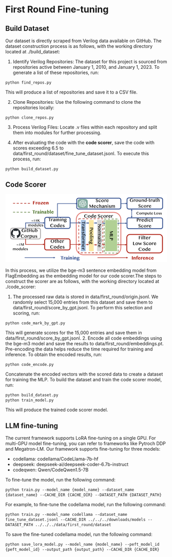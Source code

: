 # First Round Fine-tuning

## Build Dataset

Our dataset is directly scraped from Verilog data available on GitHub. The dataset construction process is as follows, with the working directory located at ./build_dataset:
1. Identify Verilog Repositories: The dataset for this project is sourced from repositories active between January 1, 2010, and January 1, 2023. To generate a list of these repositories, run:
```
python find_repos.py
```
This will produce a list of repositories and save it to a CSV file.

2. Clone Repositories: Use the following command to clone the repositories locally:
```
python clone_repos.py
```

3. Process Verilog Files: Locate .v files within each repository and split them into modules for further processing.

4.  After evaluating the code with the **code scorer**, save the code with scores exceeding 6.5 to data/first_round/dataset/fine_tune_dataset.jsonl. To execute this process, run:
```
python build_dataset.py
```

## Code Scorer

![code_scorer](/pics/2.png)


In this process, we utilize the bge-m3 sentence embedding model from FlagEmbedding as the embedding model for our code scorer.The steps to construct the scorer are as follows, with the working directory located at ./code_scorer:

1. The processed raw data is stored in data/first_round/origin.jsonl. We randomly select 15,000 entries from this dataset and save them to data/first_round/score_by_gpt.jsonl. To perform this selection and scoring, run:
```
python code_mark_by_gpt.py
```
This will generate scores for the 15,000 entries and save them in data/first_round/score_by_gpt.jsonl.
2. Encode all code embeddings using the bge-m3 model and save the results to data/first_round/embeddings.pt. Pre-encoding the data helps reduce the time required for training and inference. To obtain the encoded results, run:
```
python code_encode.py
```
Concatenate the encoded vectors with the scored data to create a dataset for training the MLP. To build the dataset and train the code scorer model, run:
```
python build_dataset.py
python train_model.py
```
This will produce the trained code scorer model.

## LLM fine-tuning

The current framework supports LoRA fine-tuning on a single GPU. For multi-GPU model fine-tuning, you can refer to frameworks like Pytroch DDP and Megatron-LM. Our framework supports fine-tuning for three models: 

- codellama: codellama/CodeLlama-7b-hf
- deepseek: deepseek-ai/deepseek-coder-6.7b-instruct
- codeqwen: Qwen/CodeQwen1.5-7B

To fine-tune the model, run the following command:
```
python train.py --model_name {model_name} --dataset_name {dataset_name} --CACHE_DIR {CACHE_DIR} --DATASET_PATH {DATASET_PATH}
```

For example, to fine-tune the codellama model, run the following command:
```
python train.py --model_name codellama --dataset_name fine_tune_dataset.jsonl --CACHE_DIR ../../../downloads/models --DATASET_PATH ../../../data/first_round/dataset
```

To save the fine-tuned codellama model, run the following command:
```
python save_lora_model.py --model_name {model_name} --peft_model_id {peft_model_id} --output_path {output_path} --CACHE_DIR {CACHE_DIR}
```




